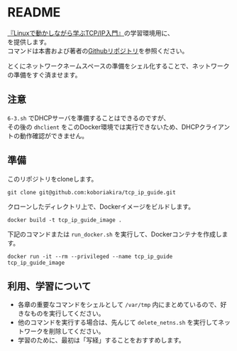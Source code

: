 # README

[『Linuxで動かしながら学ぶTCP/IP入門』](https://www.amazon.co.jp/exec/obidos/ASIN/B085BG8CH5/momijiame-22/)の学習環境用に、  
を提供します。  
コマンドは本書および著者の[Githubリポジトリ](https://github.com/momijiame/linux-tcpip-book)を参照ください。

とくにネットワークネームスペースの準備をシェル化することで、ネットワークの準備をすぐ済ませます。

## 注意

`6-3.sh` でDHCPサーバを準備することはできるのですが、  
その後の `dhclient` をこのDocker環境では実行できないため、DHCPクライアントの動作確認ができません。

## 準備

このリポジトリをcloneします。

```
git clone git@github.com:koboriakira/tcp_ip_guide.git
```

クローンしたディレクトリ上で、Dockerイメージをビルドします。

```
docker build -t tcp_ip_guide_image .
```

下記のコマンドまたは `run_docker.sh` を実行して、Dockerコンテナを作成します。

```
docker run -it --rm --privileged --name tcp_ip_guide tcp_ip_guide_image
```

## 利用、学習について

* 各章の重要なコマンドをシェルとして `/var/tmp` 内にまとめているので、好きなものを実行してください。
* 他のコマンドを実行する場合は、先んじて `delete_netns.sh` を実行してネットワークを削除してください。
* 学習のために、最初は「写経」することをおすすめします。
